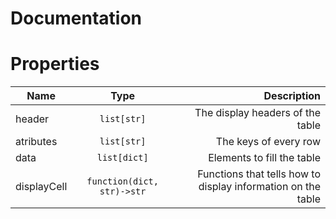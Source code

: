 # Documentation


# Properties
| Name            | Type                          | Description  |
| --------------- |:-----------------------------:| ------------:|
| header        | `list[str]`                     | The display headers of the table|
| atributes     | `list[str]`                     | The keys of every row  |
| data          | `list[dict]`                    | Elements to fill the table |
| displayCell   | `function(dict, str)->str`      |Functions that tells how to display information on the table |